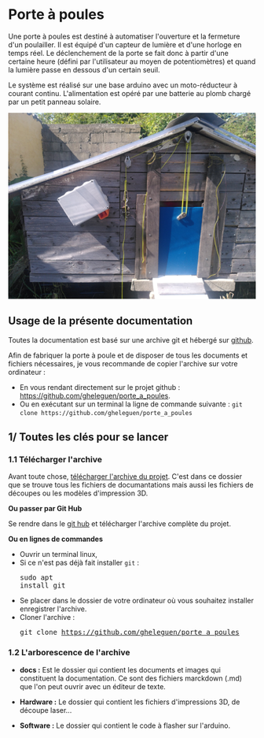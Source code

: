 # Porte à poules


Une porte à poules est destiné à automatiser l'ouverture et la fermeture d'un poulailler. Il est équipé d'un capteur de lumière et d'une horloge en temps réel. Le déclenchement de la porte se fait donc à partir d'une certaine heure (défini par l'utilisateur au moyen de potentiomètres) et quand la lumière passe en dessous d'un certain seuil. 

Le système est réalisé sur une base arduino avec un moto-réducteur à courant continu. L'alimentation est opéré par une batterie au plomb chargé par un petit panneau solaire.

![appercu_projet.jpg](docs/pictures/appercu_projet.jpg)

## Usage de la présente documentation

Toutes la documentation est basé sur une archive git et hébergé sur [github](https://github.com/). 

Afin de fabriquer la porte à poule et de disposer de tous les documents et fichiers nécessaires, je vous recommande de copier l'archive sur votre ordinateur : 
 - En vous rendant directement sur le projet github : https://github.com/gheleguen/porte_a_poules.
 - Ou en exécutant sur un terminal la ligne de commande suivante : ```git clone https://github.com/gheleguen/porte_a_poules```


## 1/ Toutes les clés pour se lancer

### 1.1 Télécharger l'archive

Avant toute chose, [télécharger l'archive du projet](https://github.com/gheleguen/porte_a_poules/archive/refs/heads/main.zip). C'est dans ce dossier que se trouve tous les fichiers de documantations mais aussi les fichiers de découpes ou les modèles d'impression 3D. 


**Ou passer par Git Hub**

Se rendre dans le [git hub](https://github.com/gheleguen/porte_a_poules) et télécharger l'archive complète du projet. 

**Ou en lignes de commandes**

 - Ouvrir un terminal linux,
 - Si ce n'est pas déjà fait installer ```git``` : <pre>sudo apt install git</pre>
 - Se placer dans le dossier de votre ordinateur où vous souhaitez installer enregistrer l'archive.
 - Cloner l'archive : <pre>git clone https://github.com/gheleguen/porte_a_poules</pre> 


### 1.2 L'arborescence de l'archive

 - **docs :** Est le dossier qui contient les documents et images qui constituent la documentation.  Ce sont des fichiers marckdown (.md) que l'on peut ouvrir avec un éditeur de texte.

 - **Hardware :** Le dossier qui contient les fichiers d'impressions 3D, de découpe laser...  

 - **Software :** Le dossier qui contient le code à flasher sur l'arduino.